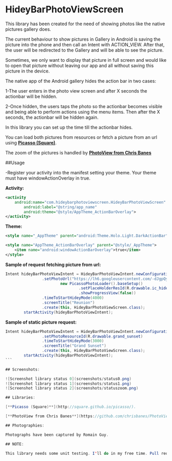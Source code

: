 HideyBarPhotoViewScreen
=======================

This library has been created for the need of showing photos like the native pictures gallery does. 

The current behaviour to show pictures in Gallery in Android is saving the picture into the phone and then call an Intent with ACTION_VIEW. After that, the user will be redirected to the Gallery and will be able to see the picture.

Sometimes, we only want to display that picture in full screen and would like to open that picture without leaving our app and all without saving this picture in the device.

The native app of the Android gallery hides the action bar in two cases:

1-The user enters in the photo view screen and after X seconds the actionbar will be hidden.

2-Once hidden, the users taps the photo so the actionbar becomes visible and being able to perform actions using the menu items. Then after the X seconds, the actionbar will be hidden again.

In this library you can set up the time till the actionbar hides.
   
You can load both pictures from resources or fetch a picture from an url using [**Picasso (Square)**](http://square.github.io/picasso/).

The zoom of the pictures is handled by [**PhotoView from Chris Banes**](https://github.com/chrisbanes/PhotoView)


##Usage

-Register your activity into the manifest setting your theme. Your theme must have windowActionOverlay in true.

**Activity:**
```xml
<activity
	android:name="com.hideybarphotoviewscreen.HideyBarPhotoViewScreen"
        android:label="@string/app_name"
        android:theme="@style/AppTheme_ActionBarOverlay">
</activity>
```

**Theme:**
```xml
<style name="_AppTheme" parent="android:Theme.Holo.Light.DarkActionBar" />

<style name="AppTheme_ActionBarOverlay" parent="@style/_AppTheme">
	<item name="android:windowActionBarOverlay">true</item>
</style>
```

**Sample of request fetching picture from url:**

```java
Intent hideyBarPhotoViewIntent = HideyBarPhotoViewIntent.newConfiguration()
                .setPhotoUrl("https://lh6.googleusercontent.com/-dJgpQyZK89k/UQOBedpoASI/AAAAAAAALuk/kWhI3-xIX1w/w1902-h1070-no/reunion.jpg",
                        new PicassoPhotoLoader().baseSetup()
                                .setPlaceHolderResId(R.drawable.ic_hidey_bar_photo_view_screen_placeholder)
                                .showProgressView(false))
                .timeToStartHideyMode(4000)
                .screenTitle("Reunion")
                .create(this, HideyBarPhotoViewScreen.class);
        startActivity(hideyBarPhotoViewIntent);
```

**Sample of static picture request:**

````java
Intent hideyBarPhotoViewIntent = HideyBarPhotoViewIntent.newConfiguration()
                .setPhotoResourceId(R.drawable.grand_sunset)
                .timeToStartHideyMode(3000)
                .screenTitle("Grand Sunset")
                .create(this, HideyBarPhotoViewScreen.class);
        startActivity(hideyBarPhotoViewIntent);
```

## Screenshots:

![Screenshot library status 0](screenshots/status0.png)
![Screenshot library status 1](screenshots/status1.png)
![Screenshot library status 2](screenshots/statuszoom.png)

## Libraries:

[**Picasso (Square)**](http://square.github.io/picasso/).

[**PhotoView from Chris Banes**](https://github.com/chrisbanes/PhotoView)

## Photographies:

Photographs have been captured by Romain Guy.

## NOTE: 

This library needs some unit testing. I'll do in my free time. Pull requests and new features will be always welcome.
  
